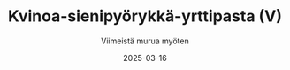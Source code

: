 ---
title: "Kvinoa-sienipyörykkä-yrttipasta (V)"
image: "https://vegaanibotti.lauravuo.me/2025/03/2025-03-16_small.png"
date: 2025-03-16
receipt_url: "https://viimeistamuruamyoten.com/kvinoa-sienipyorykka-yrttipasta/"
author: "Viimeistä murua myöten"
---